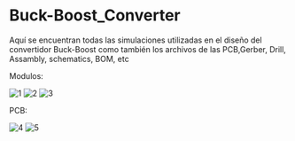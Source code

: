 # Buck-Boost_Converter
Aquí se encuentran todas las simulaciones utilizadas en el diseño del convertidor Buck-Boost como también los archivos de las PCB,Gerber, Drill, Assambly, schematics, BOM, etc

Modulos:

![1](https://github.com/user-attachments/assets/c04329b1-b0d5-4765-b62b-087a5dec8e46)
![2](https://github.com/user-attachments/assets/2ab64bc1-6875-45ff-b800-59f942c08355)
![3](https://github.com/user-attachments/assets/6b0647f9-1027-4184-b1e5-0a84595ad001)

PCB:


![4](https://github.com/user-attachments/assets/98afb8fc-8196-4529-ba44-609830f9482b)
![5](https://github.com/user-attachments/assets/434db94b-bc03-4df4-b50d-d0c4fc76f119)
